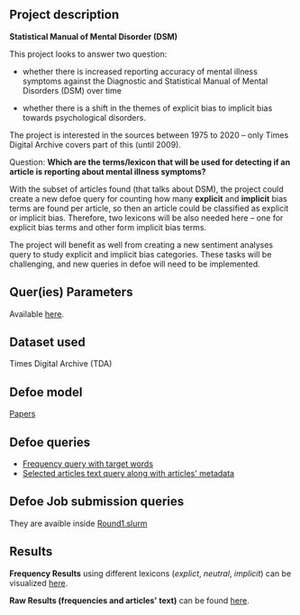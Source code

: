 
## Project description

**Statistical Manual of Mental Disorder (DSM)**

This project looks to answer two question:

- whether there is increased reporting accuracy of mental illness symptoms against the Diagnostic and Statistical Manual of Mental Disorders (DSM) over time

- whether there is a shift in the themes of explicit bias to implicit bias towards psychological disorders.

The project is interested in the sources between 1975 to 2020 – only Times Digital Archive covers part of this (until 2009). 

Question: **Which are the terms/lexicon that will be used for detecting if an article is reporting about mental illness symptoms?**  

With the subset of articles found (that talks about DSM), the project could create a new defoe query for counting how many **explicit** and **implicit** bias terms are found per article, so then an article could be classified as explicit or implicit bias.  Therefore, two lexicons will be also needed here – one for explicit bias terms  and other form implicit bias terms.  

The project will benefit as well from creating a new sentiment analyses query to study explicit and implicit bias categories.  These tasks will be challenging, and new queries in defoe will need to be implemented. 

## Quer(ies) Parameters

Available [here](https://github.com/defoe-code/CDCS_Text_Mining_Lab/blob/master/Round1_Requirements/Janell/Query_Inputs.md).

## Dataset used

Times Digital Archive (TDA)

## Defoe model 

[Papers](https://github.com/defoe-code/defoe/tree/master/defoe/papers)

## Defoe queries

- [Frequency query with target words](https://github.com/defoe-code/defoe/blob/master/defoe/papers/queries/target_keysearch_by_year.py)
- [Selected articles text query along with articles' metadata](https://github.com/defoe-code/defoe/blob/master/defoe/papers/queries/target_keysearch_by_year_details.py)

## Defoe Job submission queries

They are avaible inside [Round1.slurm](https://github.com/defoe-code/CDCS_Text_Mining_Lab/blob/master/Round1.slurm)

## Results

**Frequency Results** using different lexicons (*explict*, *neutral*, *implicit*) can be visualized [here](https://github.com/defoe-code/defoe_visualization/tree/master/Round_1/Janell_Kwork). 

**Raw Results (frequencies and articles' text)** can be found [here](https://uoe.sharepoint.com/sites/DEFOE_Results/Shared%20Documents/Forms/AllItems.aspx?id=%2Fsites%2FDEFOE%5FResults%2FShared%20Documents%2FJanell%2Etar&parent=%2Fsites%2FDEFOE%5FResults%2FShared%20Documents).
